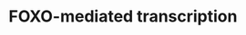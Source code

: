 ---
annotations:
- id: PW:0000717
  parent: regulatory pathway
  type: Pathway Ontology
  value: forkhead class O signaling pathway
authors:
- ReactomeTeam
- DeSl
description: The family of FOXO transcription factors includes FOXO1, FOXO3, FOXO4
  and FOXO6. FOXO transcription factors integrate pathways that regulate cell survival,
  growth, differentiation and metabolism in response to environmental changes, such
  as growth factor deprivation, starvation and oxidative stress (reviewed by Accili
  and Arden 2004, Calnan and Brunet 2008, Eijkelenboom and Burgering 2013).  View
  original pathway at [http://www.reactome.org/PathwayBrowser/#DIAGRAM=9614085 Reactome].
last-edited: 2021-01-25
organisms:
- Homo sapiens
redirect_from:
- /index.php/Pathway:WP5008
- /instance/WP5008
revision: null
schema-jsonld:
- '@context': https://schema.org/
  '@id': https://wikipathways.github.io/pathways/WP5008.html
  '@type': Dataset
  creator:
    '@type': Organization
    name: WikiPathways
  description: The family of FOXO transcription factors includes FOXO1, FOXO3, FOXO4
    and FOXO6. FOXO transcription factors integrate pathways that regulate cell survival,
    growth, differentiation and metabolism in response to environmental changes, such
    as growth factor deprivation, starvation and oxidative stress (reviewed by Accili
    and Arden 2004, Calnan and Brunet 2008, Eijkelenboom and Burgering 2013).  View
    original pathway at [http://www.reactome.org/PathwayBrowser/#DIAGRAM=9614085 Reactome].
  keywords:
  - 2'-O-acetyl-ADP-ribose
  - 2xHC-TXN
  - ADP
  - ATP
  - Ac-CoA
  - Ac-K-FOXO4
  - Ac-K242,K259,K271,K290,K569-FOXO3
  - Ac-K245,K248,K265-FOXO1
  - CREBBP
  - 'CREBBP '
  - CREBBP,EP300
  - 'CREBBP-S-S-FOXO4 '
  - CREBPP-S-S-FOXO4:FOXO4-S-S-CREBBP,EP300-S-S-FOXO4:FOXO4-S-S-EP300
  - CoA-SH
  - EP300
  - 'EP300 '
  - 'EP300-S-S-FOXO4 '
  - EP300-S-S-FOXO4:FOXO4-S-S-EP300
  - FOXO-mediated
  - FOXO1
  - 'FOXO1 '
  - FOXO1,FOXO3,FOXO4,(FOXO6)
  - FOXO1:CREBBP
  - FOXO3
  - 'FOXO3 '
  - FOXO4
  - 'FOXO4 '
  - 'FOXO4-S-S-CREBBP '
  - 'FOXO4-S-S-EP300 '
  - 'FOXO6 '
  - 'KAT2B '
  - KAT2B,(EP300)
  - NAD+
  - NAM
  - PIP3 activates AKT
  - ROS
  - 'SFN '
  - SIRT1
  - 'SIRT1 '
  - SIRT1,SIRT3
  - 'SIRT3 '
  - SOH-C481-FOXO4
  - TXN
  - TXNIP
  - 'YWHAB '
  - 'YWHAG '
  - 'YWHAQ '
  - 'YWHAZ '
  - YWHAZ dimer
  - YWHAZ dimer,YWHAQ
  - cell cycle genes
  - cell death genes
  - dimer,SFN dimer
  - dimer,YWHAB dimer
  - dimer,YWHAG
  - metabolic and
  - neuronal genes
  - oxidative stress,
  - p-T,p-S-AKT
  - p-T24,S256,S319-FOXO1
  - 'p-T24,S256,S319-FOXO1 '
  - p-T24,S256,S319-FOXO1,p-T32,S253,S315-FOXO3,p-T32,S197,S262-FOXO4
  - p-T24,S256,S319-FOXO1,p-T32,S253,S315-FOXO3,p-T32,S197,S262-FOXO4,(p-T26,S184-FOXO6)
  - p-T24,S256,S319-FOXO1:YWHAZ,YWHAQ,YWHAG,YWHAB
  - 'p-T26,S184-FOXO6 '
  - 'p-T305,S472-AKT3 '
  - 'p-T308,S473-AKT1 '
  - 'p-T309,S474-AKT2 '
  - p-T32,S197,S262-FOXO4
  - 'p-T32,S197,S262-FOXO4 '
  - p-T32,S197,S262-FOXO4:YWHAZ dimer
  - p-T32,S253,S315-FOXO3
  - 'p-T32,S253,S315-FOXO3 '
  - p-T32,S253,S315-FOXO3:YWHAZ,YWHAQ,SFN
  - signaling
  - transcription of
  license: CC0
  name: FOXO-mediated transcription
seo: CreativeWork
title: FOXO-mediated transcription
wpid: WP5008
---